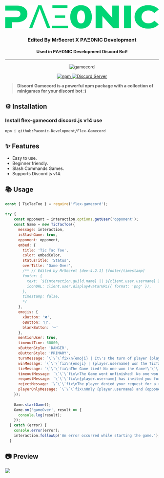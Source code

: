 <div align="center">
  <img src="https://github.com/Paeonic-Development/.github/blob/main/images/Paeonic.png" alt="PΛΞ0NIC Development Banner">
</div>


<div align="center">
  <h3>Edited By Mr5ecret X PΛΞ0NIC Development</h3>
  <h4>Used in PΛΞ0NIC Development Discord Bot!</h4>
</div>

---
<p align="center">
  <img src="https://cdn.discordapp.com/attachments/818900078077018162/1042159279597166682/banner.png" alt="gamecord" />
</p>

<p align="center">
  <a href="https://www.npmjs.com/package/discord-gamecord">
    <img src="https://img.shields.io/npm/dt/discord-gamecord?style=for-the-badge" alt="npm" />
  </a>

  <a href="https://discord.gg/invite/GaczkwfgV9">
    <img src="https://img.shields.io/discord/800631529351938089?color=5865F2&label=Aniket&style=for-the-badge" alt="Discord Server" />
  </a>
</p>

> **Discord Gamecord is a powerful npm package with a collection of minigames for your discord bot :)**

## **⚙️ Installation** 

### Install flex-gamecord discord.js v14 use
```sh
npm i github:Paeonic-Development/Flex-Gamecord
```

## **✨ Features**

- Easy to use.
- Beginner friendly.
- Slash Commands Games.
- Supports Discord.js v14.


## **📚 Usage**
```js
const { TicTacToe } = require('flex-gamecord');

try {
    const opponent = interaction.options.getUser('opponent');
    const Game = new TicTacToe({
      message: interaction,
      isSlashGame: true,
      opponent: opponent,
      embed: {
        title: 'Tic Tac Toe',
        color: embedColor,
        statusTitle: 'Status',
        overTitle: 'Game Over',
        /** // Edited by Mr5ecret [dev-4.2.1] [footer/timestamp]
        footer: {
          text: `${interaction.guild.name} || ${client.user.username} 🌟 PΛΞ0NIC`,
          iconURL: client.user.displayAvatarURL({ format: 'png' }),
        },
        timestamp: false,
        */
      },
      emojis: {
        xButton: '❌',
        oButton: '🔵',
        blankButton: '➖'
      },
      mentionUser: true,
      timeoutTime: 60000,
      xButtonStyle: 'DANGER',
      oButtonStyle: 'PRIMARY',
      turnMessage: `\`\`\`fix\n{emoji} | It\'s the turn of player {player.username}.\`\`\``,
      winMessage: `\`\`\`fix\n{emoji} | {player.username} won the TicTacToe Game.\`\`\``,
      tieMessage: `\`\`\`fix\nThe Game tied! No one won the Game!\`\`\``,
      timeoutMessage: `\`\`\`fix\nThe Game went unfinished! No one won the Game!\`\`\``,
      requestMessage: `\`\`\`fix\n{player.username} has invited you for a round of Tic Tac Toe.\`\`\``,
      rejectMessage: `\`\`\`fix\nThe player denied your request for a round of Tic Tac Toe.\`\`\``,
      playerOnlyMessage: `\`\`\`fix\nOnly {player.username} and {opponent.username} can use these buttons.\`\`\``,
    });
 
    Game.startGame();
    Game.on('gameOver', result => {
      console.log(result);
    });
  } catch (error) {
    console.error(error);
    interaction.followUp('An error occurred while starting the game.');
  }
```


## **📷 Preview**
<img src="https://cdn.discordapp.com/attachments/818900078077018162/1042159356780757072/Preview.png">

